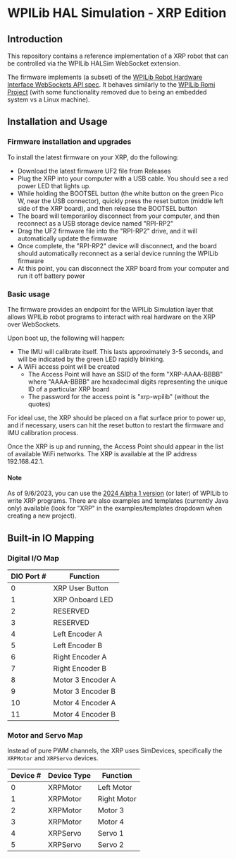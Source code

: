 # WPILib HAL Simulation - XRP Edition
## Introduction
This repository contains a reference implementation of a XRP robot that can be controlled via the WPILib HALSim WebSocket extension.

The firmware implements (a subset) of the [WPILib Robot Hardware Interface WebSockets API spec](https://github.com/wpilibsuite/allwpilib/blob/main/simulation/halsim_ws_core/doc/hardware_ws_api.md). It behaves similarly to the [WPILib Romi Project](https://github.com/wpilibsuite/wpilib-ws-robot-romi) (with some functionality removed due to being an embedded system vs a Linux machine).

## Installation and Usage

### Firmware installation and upgrades
To install the latest firmware on your XRP, do the following:

* Download the latest firmware UF2 file from Releases
* Plug the XRP into your computer with a USB cable. You should see a red power LED that lights up.
* While holding the BOOTSEL button (the white button on the green Pico W, near the USB connector), quickly press the reset button (middle left side of the XRP board), and then release the BOOTSEL button
* The board will temporariloy disconnect from your computer, and then reconnect as a USB storage device named "RPI-RP2"
* Drag the UF2 firmware file into the "RPI-RP2" drive, and it will automatically update the firmware
* Once complete, the "RPI-RP2" device will disconnect, and the board should automatically reconnect as a serial device running the WPILib firmware
* At this point, you can disconnect the XRP board from your computer and run it off battery power

### Basic usage
The firmware provides an endpoint for the WPILib Simulation layer that allows WPILib robot programs to interact with real hardware on the XRP over WebSockets. 

Upon boot up, the following will happen:
* The IMU will calibrate itself. This lasts approximately 3-5 seconds, and will be indicated by the green LED rapidly blinking.
* A WiFi access point will be created
  * The Access Point will have an SSID of the form "XRP-AAAA-BBBB" where "AAAA-BBBB" are hexadecimal digits representing the unique ID of a particular XRP board
  * The password for the access point is "xrp-wpilib" (without the quotes)

For ideal use, the XRP should be placed on a flat surface prior to power up, and if necessary, users can hit the reset button to restart the firmware and IMU calibration process.

Once the XRP is up and running, the Access Point should appear in the list of available WiFi networks. The XRP is available at the IP address 192.168.42.1.

#### Note
As of 9/6/2023, you can use the [2024 Alpha 1 version](https://github.com/wpilibsuite/allwpilib/releases/tag/v2024.0.0-alpha-1) (or later) of WPILib to write XRP programs. There are also examples and templates (currently Java only) available (look for "XRP" in the examples/templates dropdown when creating a new project).

## Built-in IO Mapping

### Digital I/O Map
| DIO Port # | Function          |
|------------|-------------------|
| 0          | XRP User Button   |
| 1          | XRP Onboard LED   |
| 2          | RESERVED          |
| 3          | RESERVED          |
| 4          | Left Encoder A    |
| 5          | Left Encoder B    |
| 6          | Right Encoder A   |
| 7          | Right Encoder B   |
| 8          | Motor 3 Encoder A |
| 9          | Motor 3 Encoder B |
| 10         | Motor 4 Encoder A |
| 11         | Motor 4 Encoder B |

### Motor and Servo Map

Instead of pure PWM channels, the XRP uses SimDevices, specifically the `XRPMotor` and `XRPServo` devices. 

| Device  # | Device Type | Function    |
|-----------|-------------|-------------|
| 0         | XRPMotor    | Left Motor  |
| 1         | XRPMotor    | Right Motor |
| 2         | XRPMotor    | Motor 3     |
| 3         | XRPMotor    | Motor 4     |
| 4         | XRPServo    | Servo 1     |
| 5         | XRPServo    | Servo 2     |
